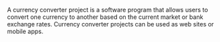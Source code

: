 A currency converter project is a software program that allows users to convert one currency to another based on the current market or bank exchange rates. Currency converter projects can be used as web sites or mobile apps.
